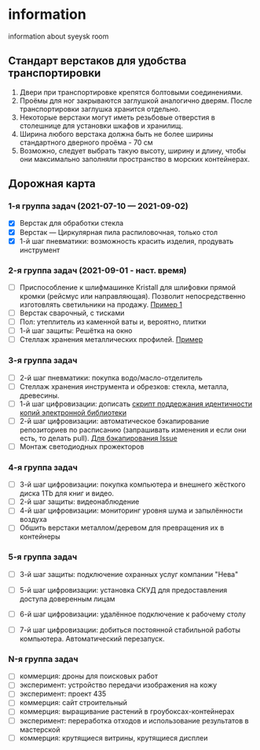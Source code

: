 # information
information about syeysk room

## Стандарт верстаков для удобства транспортировки

1. Двери при транспортировке крепятся болтовыми соединениями.
2. Проёмы для ног закрываются заглушкой аналогично дверям. После транспортировки заглушка хранится отдельно.
3. Некоторые верстаки могут иметь резьбовые отверстия в столешнице для установки шкафов и хранилищ.
4. Ширина любого верстака должна быть не более ширины стандартного дверного проёма - 70 см
5. Возможно, следует выбрать такую высоту, ширину и длину, чтобы они максимально заполняли пространство в морских контейнерах.

## Дорожная карта

### 1-я группа задач (2021-07-10 — 2021-09-02)

- [x] Верстак для обработки стекла
- [x] Верстак — Циркулярная пила распиловочная, только стол
- [x] 1-й шаг пневматики: возможность красить изделия, продувать инструмент

### 2-я группа задач (2021-09-01 - наст. время)

- [ ] Приспособление к шлифмашинке Kristall для шлифовки прямой кромки (рейсмус или направляющая). Позволит непосредственно изготовлять светильники на продажу. [Пример 1](https://youtube.com/watch?v=B1w-u9Xr1VU)
- [ ] Верстак сварочный, с тисками
- [ ] Пол: утеплитель из каменной ваты и, вероятно, плитки
- [ ] 1-й шаг защиты: Решётка на окно
- [ ] Стеллаж хранения металлических профилей. [Пример](https://youtube.com/watch?v=fw6ghnEtGAo)

### 3-я группа задач

- [ ] 2-й шаг пневматики: покупка водо/масло-отделитель
- [ ] Стеллаж хранения инструмента и обрезков: стекла, металла, древесины.
- [ ] 1-й шаг цифровизации: дописать [скрипт поддержания идентичности копий электронной библиотеки](https://github.com/syeysk/library_storage)
- [ ] 2-й шаг цифровизации: автоматическое бэкапирование репозиториев по расписанию (запрашивать изменения и если они есть, то делать pull). [Для бэкапирования Issue](https://docs.github.com/en/rest/reference/issues)
- [ ] Монтаж светодиодных прожекторов

### 4-я группа задач

- [ ] 3-й шаг цифровизации: покупка компьютера и внешнего жёсткого диска 1Tb для книг и видео.
- [ ] 2-й шаг защиты: видеонаблюдение
- [ ] 4-й шаг цифровизации: мониторинг уровня шума и запылённости воздуха
- [ ] Обшить верстаки металлом/деревом для превращения их в контейнеры

### 5-я группа задач

- [ ] 3-й шаг защиты: подключение охранных услуг компании  "Нева"
- [ ] 5-й шаг цифровизации: установка СКУД для предоставления доступа доверенным лицам
- [ ] 6-й шаг цифровизации: удалённое подключение к рабочему столу
- [ ] 7-й шаг цифровизации: добиться постоянной стабильной работы компьютера. Автоматический перезапуск.


### N-я группа задач

- [ ] коммерция: дроны для поисковых работ
- [ ] эксперимент: устройство передачи изображения на кожу
- [ ] эксперимент: проект 435
- [ ] коммерция: сайт строительный
- [ ] коммерция: выращивание растений в гроубоксах-контейнерах
- [ ] эксперимент: переработка отходов и использование результатов в мастерской
- [ ] коммерция: крутящиеся витрины, крутящиеся дисплеи
